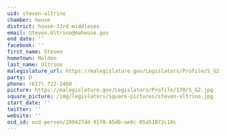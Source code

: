 ```yaml
---
uid: steven-ultrino
chamber: house
district: house-33rd-middlesex
email: Steven.Ultrino@mahouse.gov
end_date: ''
facebook: ''
first_name: Steven
hometown: Malden
last_name: Ultrino
malegislature_url: https://malegislature.gov/Legislators/Profile/S_G2
party: D
phone: (617) 722-2460
picture: https://malegislature.gov/Legislators/Profile/170/S_G2.jpg
square_picture: /img/legislators/square-pictures/steven-ultrino.jpg
start_date: ''
twitter: ''
website: ''
ocd_id: ocd-person/209427dd-91f0-45d6-ae8c-05a51872c10c
---
```

